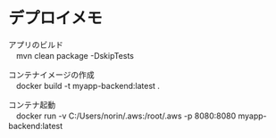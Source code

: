 # デプロイメモ
アプリのビルド  
　mvn clean package -DskipTests

コンテナイメージの作成  
　docker build -t myapp-backend:latest .  

コンテナ起動  
　docker run -v C:/Users/norin/.aws:/root/.aws -p 8080:8080 myapp-backend:latest

